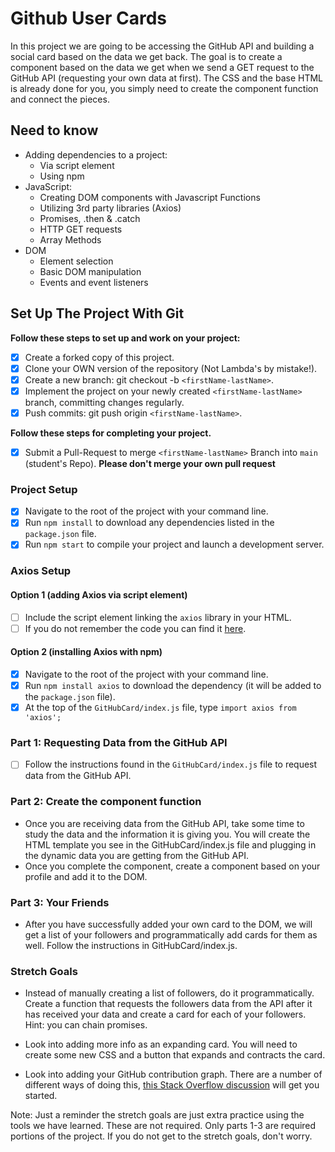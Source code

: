 # Github User Cards

In this project we are going to be accessing the GitHub API and building a
social card based on the data we get back. The goal is to create a component
based on the data we get when we send a GET request to the GitHub API
(requesting your own data at first). The CSS and the base HTML is already done
for you, you simply need to create the component function and connect the
pieces.

## Need to know

- Adding dependencies to a project:
  - Via script element
  - Using npm
- JavaScript:
  - Creating DOM components with Javascript Functions
  - Utilizing 3rd party libraries (Axios)
  - Promises, .then & .catch
  - HTTP GET requests
  - Array Methods
- DOM
  - Element selection
  - Basic DOM manipulation
  - Events and event listeners

## Set Up The Project With Git

**Follow these steps to set up and work on your project:**

- [x] Create a forked copy of this project.
- [x] Clone your OWN version of the repository (Not Lambda's by mistake!).
- [x] Create a new branch: git checkout -b `<firstName-lastName>`.
- [x] Implement the project on your newly created `<firstName-lastName>` branch,
      committing changes regularly.
- [x] Push commits: git push origin `<firstName-lastName>`.

**Follow these steps for completing your project.**

- [x] Submit a Pull-Request to merge `<firstName-lastName>` Branch into `main`
      (student's Repo). **Please don't merge your own pull request**

### Project Setup

- [x] Navigate to the root of the project with your command line.
- [x] Run `npm install` to download any dependencies listed in the
      `package.json` file.
- [x] Run `npm start` to compile your project and launch a development server.

### Axios Setup

#### Option 1 (adding Axios via script element)

- [ ] Include the script element linking the `axios` library in your HTML.
- [ ] If you do not remember the code you can find it
      [here](https://github.com/axios/axios).

#### Option 2 (installing Axios with npm)

- [x] Navigate to the root of the project with your command line.
- [x] Run `npm install axios` to download the dependency (it will be added to
      the `package.json` file).
- [x] At the top of the `GitHubCard/index.js` file, type
      `import axios from 'axios';`

### Part 1: Requesting Data from the GitHub API

- [ ] Follow the instructions found in the `GitHubCard/index.js` file to request
      data from the GitHub API.

### Part 2: Create the component function

- Once you are receiving data from the GitHub API, take some time to study the
  data and the information it is giving you. You will create the HTML template
  you see in the GitHubCard/index.js file and plugging in the dynamic data you
  are getting from the GitHub API.
- Once you complete the component, create a component based on your profile and
  add it to the DOM.

### Part 3: Your Friends

- After you have successfully added your own card to the DOM, we will get a list
  of your followers and programmatically add cards for them as well. Follow the
  instructions in GitHubCard/index.js.

### Stretch Goals

- Instead of manually creating a list of followers, do it programmatically.
  Create a function that requests the followers data from the API after it has
  received your data and create a card for each of your followers. Hint: you can
  chain promises.

- Look into adding more info as an expanding card. You will need to create some
  new CSS and a button that expands and contracts the card.

- Look into adding your GitHub contribution graph. There are a number of
  different ways of doing this,
  [this Stack Overflow discussion](https://stackoverflow.com/questions/34516592/embed-github-contributions-graph-in-website)
  will get you started.

Note: Just a reminder the stretch goals are just extra practice using the tools
we have learned. These are not required. Only parts 1-3 are required portions of
the project. If you do not get to the stretch goals, don't worry.
